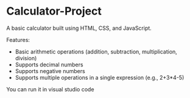 # Calculator-Project

A basic calculator built using HTML, CSS, and JavaScript.

Features:
- Basic arithmetic operations (addition, subtraction, multiplication, division)
- Supports decimal numbers
- Supports negative numbers
- Supports multiple operations in a single expression (e.g., 2+3*4-5)

You can run it in visual studio code
